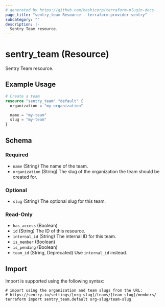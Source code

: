 ```yaml
---
# generated by https://github.com/hashicorp/terraform-plugin-docs
page_title: "sentry_team Resource - terraform-provider-sentry"
subcategory: ""
description: |-
  Sentry Team resource.
---
```


# sentry_team (Resource)

Sentry Team resource.

## Example Usage

```terraform
# Create a team
resource "sentry_team" "default" {
  organization = "my-organization"

  name = "my-team"
  slug = "my-team"
}
```

<!-- schema generated by tfplugindocs -->
## Schema

### Required

- `name` (String) The name of the team.
- `organization` (String) The slug of the organization the team should be created for.

### Optional

- `slug` (String) The optional slug for this team.

### Read-Only

- `has_access` (Boolean)
- `id` (String) The ID of this resource.
- `internal_id` (String) The internal ID for this team.
- `is_member` (Boolean)
- `is_pending` (Boolean)
- `team_id` (String, Deprecated) Use `internal_id` instead.

## Import

Import is supported using the following syntax:

```shell
# import using the organization and team slugs from the URL:
# https://sentry.io/settings/[org-slug]/teams/[team-slug]/members/
terraform import sentry_team.default org-slug/team-slug
```
